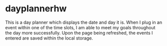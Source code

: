 # dayplannerhw

This is a day planner which displays the date and day it is. When I plug in an event within one of the time slots, I am able to meet my goals throughout the day more successfully. Upon the page being refreshed, the events I entered are saved within the local storage.
